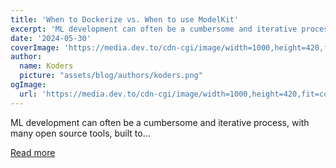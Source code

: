 ```yaml
---
title: 'When to Dockerize vs. When to use ModelKit'
excerpt: 'ML development can often be a cumbersome and iterative process, with many open source tools, built to...'
date: '2024-05-30'
coverImage: 'https://media.dev.to/cdn-cgi/image/width=1000,height=420,fit=cover,gravity=auto,format=auto/https%3A%2F%2Fdev-to-uploads.s3.amazonaws.com%2Fuploads%2Farticles%2F0ol8ghukhbqrf3d2h12i.jpg'
author:
  name: Koders
  picture: "assets/blog/authors/koders.png"
ogImage:
  url: 'https://media.dev.to/cdn-cgi/image/width=1000,height=420,fit=cover,gravity=auto,format=auto/https%3A%2F%2Fdev-to-uploads.s3.amazonaws.com%2Fuploads%2Farticles%2F0ol8ghukhbqrf3d2h12i.jpg'
---
```


ML development can often be a cumbersome and iterative process, with many open source tools, built to...

[Read more](https://dev.to/kitops/when-to-dockerize-vs-when-to-use-modelkit-4mbj)

